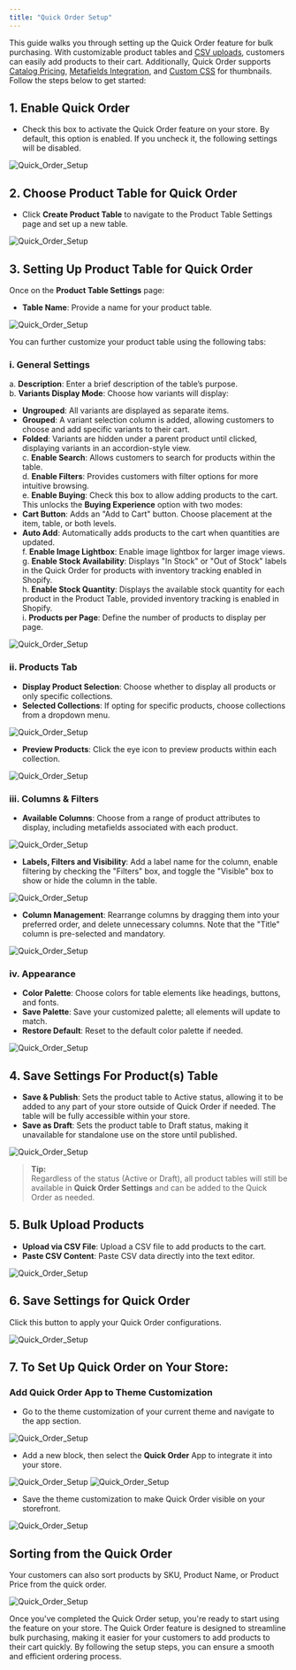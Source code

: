 ```yaml
---
title: "Quick Order Setup"
---
```


This guide walks you through setting up the Quick Order feature for bulk purchasing. With customizable product tables and [CSV uploads](https://docs.extendcommerce.com/quick-order/Bulk_Upload_via_CSV), customers can easily add products to their cart. Additionally, Quick Order supports [Catalog Pricing](https://docs.extendcommerce.com/quick-order/Catalog_Pricing_Integration), [Metafields Integration](https://docs.extendcommerce.com/quick-order/MetaFields_Integration), and [Custom CSS](https://docs.extendcommerce.com/quick-order/Customizing_Thumbnails) for thumbnails. Follow the steps below to get started:

## 1. **Enable Quick Order**

- Check this box to activate the Quick Order feature on your store. By default, this option is enabled. If you uncheck it, the following settings will be disabled.

![Quick_Order_Setup](./images/quick-1.png)

## 2. **Choose Product Table for Quick Order**

- Click **Create Product Table** to navigate to the Product Table Settings page and set up a new table.

![Quick_Order_Setup](./images/quick-2.png)

## 3. **Setting Up Product Table for Quick Order**

Once on the **Product Table Settings** page:

- **Table Name**: Provide a name for your product table.

![Quick_Order_Setup](./images/quick-3.png)

You can further customize your product table using the following tabs:

### i. **General Settings**

a. **Description**: Enter a brief description of the table’s purpose.  
b. **Variants Display Mode**: Choose how variants will display:
   - **Ungrouped**: All variants are displayed as separate items.
   - **Grouped**: A variant selection column is added, allowing customers to choose and add specific variants to their cart.
   - **Folded**: Variants are hidden under a parent product until clicked, displaying variants in an accordion-style view.  
c. **Enable Search**: Allows customers to search for products within the table.  
d. **Enable Filters**: Provides customers with filter options for more intuitive browsing.  
e. **Enable Buying**: Check this box to allow adding products to the cart. This unlocks the **Buying Experience** option with two modes:  
   - **Cart Button**: Adds an "Add to Cart" button. Choose placement at the item, table, or both levels.
   - **Auto Add**: Automatically adds products to the cart when quantities are updated.  
f. **Enable Image Lightbox**: Enable image lightbox for larger image views.  
g. **Enable Stock Availability**: Displays "In Stock" or "Out of Stock" labels in the Quick Order for products with inventory tracking enabled in Shopify.  
h. **Enable Stock Quantity**: Displays the available stock quantity for each product in the Product Table, provided inventory tracking is enabled in Shopify.  
i. **Products per Page**: Define the number of products to display per page.  

![Quick_Order_Setup](./images/General_Settings.gif)

### ii. **Products Tab**

- **Display Product Selection**: Choose whether to display all products or only specific collections.
- **Selected Collections**: If opting for specific products, choose collections from a dropdown menu.

![Quick_Order_Setup](./images/quick-11.png)

- **Preview Products**: Click the eye icon to preview products within each collection.

![Quick_Order_Setup](./images/quick-12.png)

### iii. **Columns & Filters**

- **Available Columns**: Choose from a range of product attributes to display, including metafields associated with each product.

![Quick_Order_Setup](./images/quick-13.png)

- **Labels, Filters and Visibility**: Add a label name for the column, enable filtering by checking the "Filters" box, and toggle the "Visible" box to show or hide the column in the table.

![Quick_Order_Setup](./images/quick-14.png)

- **Column Management**: Rearrange columns by dragging them into your preferred order, and delete unnecessary columns. Note that the "Title" column is pre-selected and mandatory.

![Quick_Order_Setup](./images/quick-15.gif)

### iv. **Appearance**

- **Color Palette**: Choose colors for table elements like headings, buttons, and fonts.
- **Save Palette**: Save your customized palette; all elements will update to match.
- **Restore Default**: Reset to the default color palette if needed.

![Quick_Order_Setup](./images/quick-16.gif)

## 4. **Save Settings For Product(s) Table**

- **Save & Publish**: Sets the product table to Active status, allowing it to be added to any part of your store outside of Quick Order if needed. The table will be fully accessible within your store.
- **Save as Draft**: Sets the product table to Draft status, making it unavailable for standalone use on the store until published.

![Quick_Order_Setup](./images/quick-17.png)

> **Tip:**  
> Regardless of the status (Active or Draft), all product tables will still be available in **Quick Order Settings** and can be added to the Quick Order as needed.

## 5. **Bulk Upload Products**

- **Upload via CSV File**: Upload a CSV file to add products to the cart.
- **Paste CSV Content**: Paste CSV data directly into the text editor.

![Quick_Order_Setup](./images/quick-18.png)

## 6. **Save Settings for Quick Order**

Click this button to apply your Quick Order configurations.

![Quick_Order_Setup](./images/quick-19.png)

## 7. **To Set Up Quick Order on Your Store:**

### Add Quick Order App to Theme Customization

- Go to the theme customization of your current theme and navigate to the app section.

![Quick_Order_Setup](./images/quick-20.png)

- Add a new block, then select the **Quick Order** App to integrate it into your store.

![Quick_Order_Setup](./images/quick-21.png)
![Quick_Order_Setup](./images/quick-22.png)

- Save the theme customization to make Quick Order visible on your storefront.

![Quick_Order_Setup](./images/quick-31.png)

## Sorting from the Quick Order

Your customers can also sort products by SKU, Product Name, or Product Price from the quick order.

![Quick_Order_Setup](./images/SKU_Sorting.gif)

Once you've completed the Quick Order setup, you're ready to start using the feature on your store. The Quick Order feature is designed to streamline bulk purchasing, making it easier for your customers to add products to their cart quickly. By following the setup steps, you can ensure a smooth and efficient ordering process.
